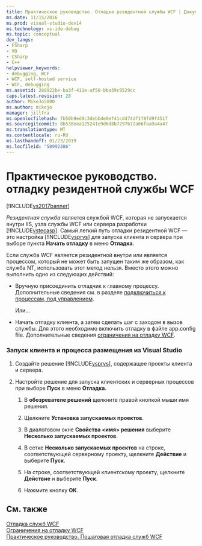 ```yaml
---
title: Практическое руководство. Отладка резидентной службы WCF | Документация Майкрософт
ms.date: 11/15/2016
ms.prod: visual-studio-dev14
ms.technology: vs-ide-debug
ms.topic: conceptual
dev_langs:
- FSharp
- VB
- CSharp
- C++
helpviewer_keywords:
- debugging, WCF
- WCF, self-hosted service
- WCF, debugging
ms.assetid: 288922be-ba3f-411e-af50-bba39c9529cc
caps.latest.revision: 28
author: MikeJo5000
ms.author: mikejo
manager: jillfra
ms.openlocfilehash: fb50b9ed0c3debbde0ef41cd474df1f8fd9f4517
ms.sourcegitcommit: 8b538eea125241e9d6d8b7297b72a66faa9a4a47
ms.translationtype: MT
ms.contentlocale: ru-RU
ms.lasthandoff: 01/23/2019
ms.locfileid: "58992386"
---
```

# <a name="how-to-debug-a-self-hosted-wcf-service"></a>Практическое руководство. отладку резидентной службы WCF
[!INCLUDE[vs2017banner](../includes/vs2017banner.md)]

*Резидентная служба* является службой WCF, которая не запускается внутри IIS, узла службы WCF или сервера разработки [!INCLUDE[vstecasp](../includes/vstecasp-md.md)]. Самый легкий путь отладки резидентной WCF — это настройка [!INCLUDE[vsprvs](../includes/vsprvs-md.md)] для запуска клиента и сервера при выборе пункта **Начать отладку** в меню **Отладка**.  
  
 Если служба WCF является резидентной внутри или является процессом, который не может быть запущен таким же образом, как служба NT, использовать этот метод нельзя. Вместо этого можно выполнить одно из следующих действий:  
  
-   Вручную присоединить отладчик к главному процессу. Дополнительные сведения см. в разделе [подключиться к процессам, под управлением](../debugger/attach-to-running-processes-with-the-visual-studio-debugger.md).  
  
     Или...  
  
-   Начать отладку клиента, а затем сделать шаг с заходом в вызов службы. Для этого необходимо включить отладку в файле app.config file. Дополнительные сведения [ограничения на отладку WCF](../debugger/limitations-on-wcf-debugging.md).  
  
### <a name="to-start-both-client-and-host-from-visual-studio"></a>Запуск клиента и процесса размещения из Visual Studio  
  
1.  Создайте решение [!INCLUDE[vsprvs](../includes/vsprvs-md.md)], содержащее проекты клиента и сервера.  
  
2.  Настройте решение для запуска клиентских и серверных процессов при выборе **Пуск** в меню **Отладка**.  
  
    1.  В **обозревателе решений** щелкните правой кнопкой мыши имя решения.  
  
    2.  Щелкните **Установка запускаемых проектов**.  
  
    3.  В диалоговом окне **Свойства \<имя> решения** выберите **Несколько запускаемых проектов**.  
  
    4.  В сетке **Несколько запускаемых проектов** на строке, соответствующей серверному проекту, щелкните **Действие** и выберите **Пуск**.  
  
    5.  На строке, соответствующей клиентскому проекту, щелкните **Действие** и выберите **Пуск**.  
  
    6.  Нажмите кнопку **ОК**.  
  
## <a name="see-also"></a>См. также  
 [Отладка служб WCF](../debugger/debugging-wcf-services.md)   
 [Ограничения на отладку WCF](../debugger/limitations-on-wcf-debugging.md)   
 [Практическое руководство. Пошаговая отладка служб WCF](../debugger/how-to-step-into-wcf-services.md)
